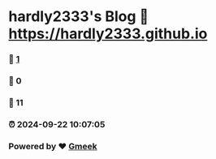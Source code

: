 # hardly2333's Blog :link: https://hardly2333.github.io 
### :page_facing_up: [1](https://hardly2333.github.io/tag.html) 
### :speech_balloon: 0 
### :hibiscus: 11 
### :alarm_clock: 2024-09-22 10:07:05 
### Powered by :heart: [Gmeek](https://github.com/Meekdai/Gmeek)
